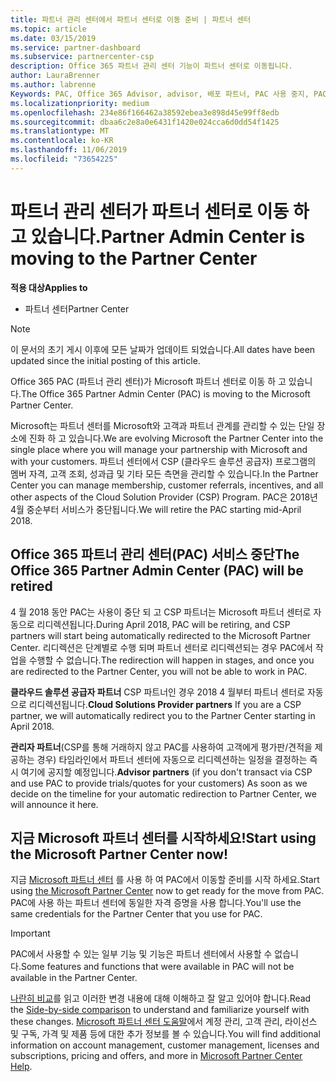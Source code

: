 ```yaml
---
title: 파트너 관리 센터에서 파트너 센터로 이동 준비 | 파트너 센터
ms.topic: article
ms.date: 03/15/2019
ms.service: partner-dashboard
ms.subservice: partnercenter-csp
description: Office 365 파트너 관리 센터 기능이 파트너 센터로 이동됩니다.
author: LauraBrenner
ms.author: labrenne
Keywords: PAC, Office 365 Advisor, advisor, 배포 파트너, PAC 사용 중지, PAC 사용 중지
ms.localizationpriority: medium
ms.openlocfilehash: 234e86f166462a38592ebea3e898d45e99ff8edb
ms.sourcegitcommit: dbaa6c2e8a0e6431f1420e024cca6d0dd54f1425
ms.translationtype: MT
ms.contentlocale: ko-KR
ms.lasthandoff: 11/06/2019
ms.locfileid: "73654225"
---
```

# <a name="partner-admin-center-is-moving-to-the-partner-center"></a><span data-ttu-id="a9412-104">파트너 관리 센터가 파트너 센터로 이동 하 고 있습니다.</span><span class="sxs-lookup"><span data-stu-id="a9412-104">Partner Admin Center is moving to the Partner Center</span></span>

<span data-ttu-id="a9412-105">**적용 대상**</span><span class="sxs-lookup"><span data-stu-id="a9412-105">**Applies to**</span></span>

-  <span data-ttu-id="a9412-106">파트너 센터</span><span class="sxs-lookup"><span data-stu-id="a9412-106">Partner Center</span></span>

> [!NOTE]  
>  <span data-ttu-id="a9412-107">이 문서의 초기 게시 이후에 모든 날짜가 업데이트 되었습니다.</span><span class="sxs-lookup"><span data-stu-id="a9412-107">All dates have been updated since the initial posting of this article.</span></span>

<span data-ttu-id="a9412-108">Office 365 PAC (파트너 관리 센터)가 Microsoft 파트너 센터로 이동 하 고 있습니다.</span><span class="sxs-lookup"><span data-stu-id="a9412-108">The Office 365 Partner Admin Center (PAC) is moving to the Microsoft Partner Center.</span></span>

<span data-ttu-id="a9412-109">Microsoft는 파트너 센터를 Microsoft와 고객과 파트너 관계를 관리할 수 있는 단일 장소에 진화 하 고 있습니다.</span><span class="sxs-lookup"><span data-stu-id="a9412-109">We are evolving Microsoft the Partner Center into the single place where you will manage your partnership with Microsoft and with your customers.</span></span> <span data-ttu-id="a9412-110">파트너 센터에서 CSP (클라우드 솔루션 공급자) 프로그램의 멤버 자격, 고객 조회, 성과급 및 기타 모든 측면을 관리할 수 있습니다.</span><span class="sxs-lookup"><span data-stu-id="a9412-110">In the Partner Center you can manage membership, customer referrals, incentives, and all other aspects of the Cloud Solution Provider (CSP) Program.</span></span> <span data-ttu-id="a9412-111">PAC은 2018년 4월 중순부터 서비스가 중단됩니다.</span><span class="sxs-lookup"><span data-stu-id="a9412-111">We will retire the PAC starting mid-April 2018.</span></span>

## <a name="the-office-365-partner-admin-center-pac-will-be-retired"></a><span data-ttu-id="a9412-112">Office 365 파트너 관리 센터(PAC) 서비스 중단</span><span class="sxs-lookup"><span data-stu-id="a9412-112">The Office 365 Partner Admin Center (PAC) will be retired</span></span>

<span data-ttu-id="a9412-113">4 월 2018 동안 PAC는 사용이 중단 되 고 CSP 파트너는 Microsoft 파트너 센터로 자동으로 리디렉션됩니다.</span><span class="sxs-lookup"><span data-stu-id="a9412-113">During April 2018, PAC will be retiring, and CSP partners will start being automatically redirected to the Microsoft Partner Center.</span></span> <span data-ttu-id="a9412-114">리디렉션은 단계별로 수행 되며 파트너 센터로 리디렉션되는 경우 PAC에서 작업을 수행할 수 없습니다.</span><span class="sxs-lookup"><span data-stu-id="a9412-114">The redirection will happen in stages, and once you are redirected to the Partner Center, you will not be able to work in PAC.</span></span> 

<span data-ttu-id="a9412-115">**클라우드 솔루션 공급자 파트너** CSP 파트너인 경우 2018 4 월부터 파트너 센터로 자동으로 리디렉션됩니다.</span><span class="sxs-lookup"><span data-stu-id="a9412-115">**Cloud Solutions Provider partners** If you are a CSP partner, we will automatically redirect you to the Partner Center starting in April 2018.</span></span> 

<span data-ttu-id="a9412-116">**관리자 파트너**(CSP를 통해 거래하지 않고 PAC를 사용하여 고객에게 평가판/견적을 제공하는 경우) 타임라인에서 파트너 센터에 자동으로 리디렉션하는 일정을 결정하는 즉시 여기에 공지할 예정입니다.</span><span class="sxs-lookup"><span data-stu-id="a9412-116">**Advisor partners** (if you don't transact via CSP and use PAC to provide trials/quotes for your customers) As soon as we decide on the timeline for your automatic redirection to Partner Center, we will announce it here.</span></span> 


## <a name="start-using-the-microsoft-partner-center-now"></a><span data-ttu-id="a9412-117">지금 Microsoft 파트너 센터를 시작하세요!</span><span class="sxs-lookup"><span data-stu-id="a9412-117">Start using the Microsoft Partner Center now!</span></span>

<span data-ttu-id="a9412-118">지금 [Microsoft 파트너 센터](https://partnercenter.microsoft.com/) 를 사용 하 여 PAC에서 이동할 준비를 시작 하세요.</span><span class="sxs-lookup"><span data-stu-id="a9412-118">Start using [the Microsoft Partner Center](https://partnercenter.microsoft.com/)  now to get ready for the move from PAC.</span></span>  <span data-ttu-id="a9412-119">PAC에 사용 하는 파트너 센터에 동일한 자격 증명을 사용 합니다.</span><span class="sxs-lookup"><span data-stu-id="a9412-119">You'll use the same credentials for the Partner Center that you use for PAC.</span></span> 

> [!IMPORTANT]  
> <span data-ttu-id="a9412-120">PAC에서 사용할 수 있는 일부 기능 및 기능은 파트너 센터에서 사용할 수 없습니다.</span><span class="sxs-lookup"><span data-stu-id="a9412-120">Some features and functions that were available in PAC will not be available in the Partner Center.</span></span>

 <span data-ttu-id="a9412-121">[나란히 비교](moving-from-pac-to-pc.md)를 읽고 이러한 변경 내용에 대해 이해하고 잘 알고 있어야 합니다.</span><span class="sxs-lookup"><span data-stu-id="a9412-121">Read the [Side-by-side comparison](moving-from-pac-to-pc.md) to understand and familiarize yourself with these changes.</span></span>  <span data-ttu-id="a9412-122">[Microsoft 파트너 센터 도움말](https://partnercenter.microsoft.com/partner/help)에서 계정 관리, 고객 관리, 라이선스 및 구독, 가격 및 제품 등에 대한 추가 정보를 볼 수 있습니다.</span><span class="sxs-lookup"><span data-stu-id="a9412-122">You will find additional information on account management, customer management, licenses and subscriptions, pricing and offers, and more in [Microsoft Partner Center Help](https://partnercenter.microsoft.com/partner/help).</span></span>

 
